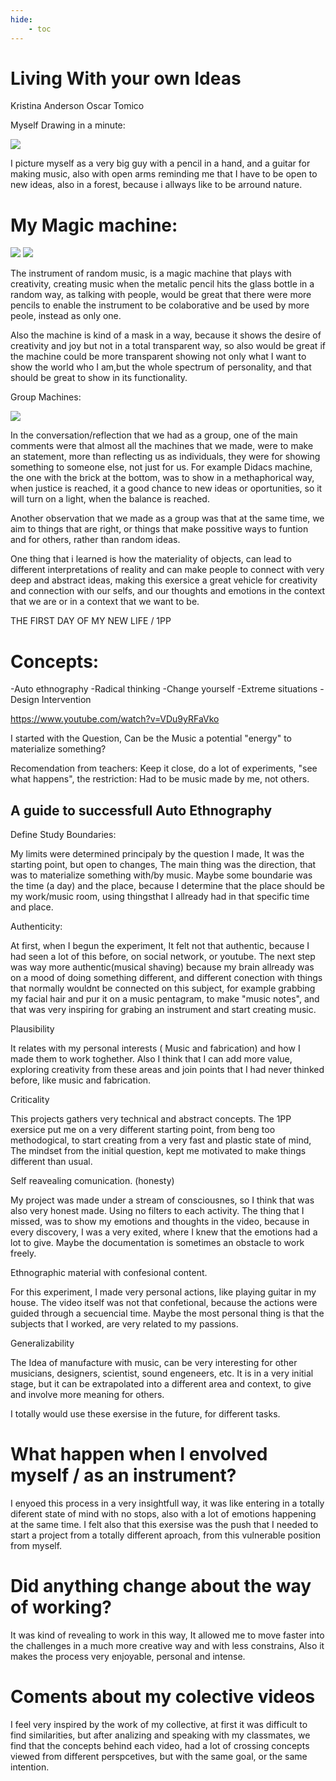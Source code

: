 ```yaml
---
hide:
    - toc
---
```


# Living With your own Ideas

Kristina Anderson
Oscar Tomico


Myself Drawing in a minute:

![](../images/LOI1.PNG)

I picture myself as a very big guy with a pencil in a hand, and a guitar for making music, also with open arms reminding me that I have to be open to new ideas, also in a forest, because i allways like to be arround nature.

# My Magic machine:

![](../images/LOI2.jpg)
![](../images/LOI3.jpg)

The instrument of random music, is a magic machine that plays with creativity, creating music when the metalic pencil hits the glass bottle in a random way, as talking with people, would be great that there were more pencils to enable the instrument to be colaborative and be used by more peole, instead as only one.

Also the machine is kind of a mask in a way, because it shows the desire of creativity and joy but not in a total transparent way, so also would be great if the machine could be more transparent showing not only what I want to show the world who I am,but the whole spectrum of personality, and that should be great to show in its functionality.



Group Machines:

![](../images/LOI4.JPG)


In the conversation/reflection that we had as a group, one of the main comments were that almost all the machines that we made, were to make an statement, more than reflecting us as individuals, they were for showing something to someone else, not just for us. For example Didacs machine, the one with the brick at the bottom, was to show in a methaphorical way, when justice is reached, it a good chance to new ideas or oportunities, so it will turn on a light, when the balance is reached.

Another observation that we made as a group was that at the same time, we aim to things that are right, or things that make possitive ways to funtion and for others, rather than random ideas.

One thing that i learned is how the materiality of objects, can lead to different interpretations of reality and can make people to connect with very deep and abstract ideas, making this exersice a great vehicle for creativity and connection with our selfs, and our thoughts and emotions in the context that we are or in a context that we want to be.

THE FIRST DAY OF MY NEW LIFE / 1PP

# Concepts: #

-Auto ethnography
-Radical thinking
-Change yourself
-Extreme situations
-Design Intervention


https://www.youtube.com/watch?v=VDu9yRFaVko

I started with the Question, Can be the Music a potential "energy" to materialize something?

Recomendation from teachers: 
Keep it close, do a lot of experiments, "see what happens", the restriction: Had to be music made by me, not others.

## A guide to successfull Auto Ethnography ##

Define Study Boundaries:

My limits were determined principaly by the question I made, It was the starting point, but open to changes, The main thing was the direction, that was to materialize something with/by music. Maybe some boundarie was the time (a day) and the place, because I determine that the place should be my work/music room, using thingsthat I allready had in that specific time and place.

Authenticity:

At first, when I begun the experiment, It felt not that authentic, because I had seen a lot of this before, on social network, or youtube. The next step was way more authentic(musical shaving) because my brain allready was on a mood of doing something different, and different conection with things that normally wouldnt be connected on this subject, for example grabbing my facial hair and pur it on a music pentagram, to make "music notes", and that was very inspiring for grabing an instrument and start creating music.

Plausibility

It relates with my personal interests ( Music and fabrication) and how I made them to work toghether. Also I think that I can add more value, exploring creativity from these areas and join points that I had never thinked before, like music and fabrication.

Criticality

This projects gathers very technical and abstract concepts. The 1PP exersice put me on a very different starting point, from beng too methodogical, to start creating from a very fast and plastic state of mind, The mindset from the initial question, kept me motivated to make things different than usual.

Self reavealing comunication. (honesty)

My project was made under a stream of consciousnes, so I think that was also very honest made. Using no filters to each activity. The thing that I missed, was to show my emotions and thoughts in the video, because in every discovery, I was a very exited, where I knew that the emotions had a lot to give. Maybe the documentation is sometimes an obstacle to work freely.

Ethnographic material with confesional content.

For this experiment, I made very personal actions, like playing guitar in my house. The video itself was not that confetional, because the actions were guided through a secuencial time. Maybe the most personal thing is that the subjects that I worked, are very related to my passions.

Generalizability 

The Idea of manufacture with music, can be very interesting for other musicians, designers, scientist, sound engeneers, etc. It is in a very initial stage, but it can be extrapolated into a different area and context, to give and involve more meaning for others.

I totally would use these exersise in the future, for different tasks.

# What happen when I envolved myself / as an instrument?

I enyoed this process in a very insightfull way, it was like entering in a totally diferent state of mind with no stops, also with a lot of emotions happening at the same time. I felt also that this exersise was the push that I needed to start a project from a totally different aproach, from this vulnerable position from myself.

# Did anything change about the way of working?

It was kind of revealing to work in this way, It allowed me to move faster into the challenges  in a much more creative way and with less constrains, Also it makes the process very enjoyable, personal and intense.

# Coments about my colective videos

I feel very inspired by the work of my collective, at first it was difficult to find similarities, but after analizing and speaking with my classmates, we find that the concepts behind each video, had a lot of crossing concepts viewed from different perspcetives, but with the same goal, or the same intention.
































